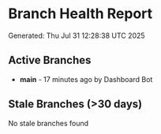 # Branch Health Report
Generated: Thu Jul 31 12:28:38 UTC 2025

## Active Branches
- **main** - 17 minutes ago by Dashboard Bot

## Stale Branches (>30 days)
No stale branches found
